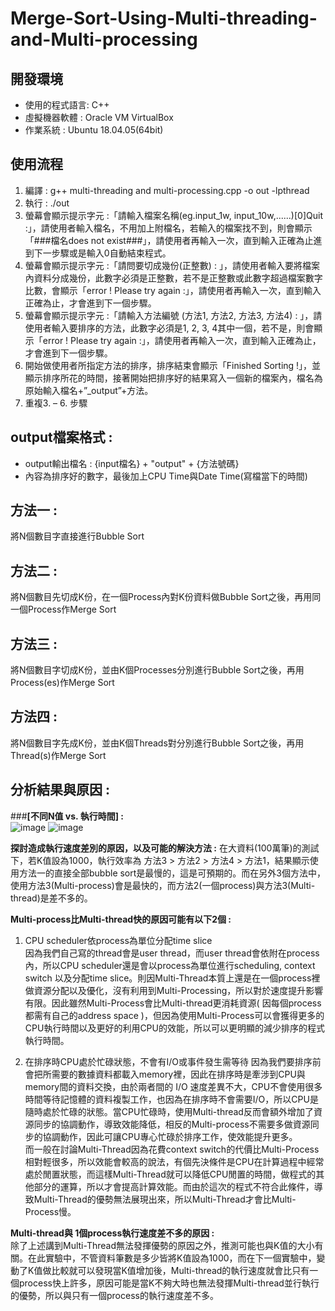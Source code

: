 # Merge-Sort-Using-Multi-threading-and-Multi-processing

## 開發環境
- 使用的程式語言: C++
- 虛擬機器軟體 : Oracle VM VirtualBox
- 作業系統 : Ubuntu 18.04.05(64bit)

## 使用流程
1. 編譯 : g++ multi-threading and multi-processing.cpp -o out -lpthread
2. 執行 : ./out
3. 螢幕會顯示提示字元 :「請輸入檔案名稱(eg.input_1w, input_10w,......)[0]Quit :」，請使用者輸入檔名，不用加上附檔名，若輸入的檔案找不到，則會顯示「###檔名does not exist###」，請使用者再輸入一次，直到輸入正確為止進到下一步驟或是輸入0自動結束程式。
4. 螢幕會顯示提示字元 :「請問要切成幾份(正整數) : 」，請使用者輸入要將檔案內資料分成幾份，此數字必須是正整數，若不是正整數或此數字超過檔案數字比數，會顯示「error ! Please try again :」，請使用者再輸入一次，直到輸入正確為止，才會進到下一個步驟。
5. 螢幕會顯示提示字元 :「請輸入方法編號 (方法1, 方法2, 方法3, 方法4) :  」，請使用者輸入要排序的方法，此數字必須是1, 2, 3, 4其中一個，若不是，則會顯示「error ! Please try again :」，請使用者再輸入一次，直到輸入正確為止，才會進到下一個步驟。
6. 開始做使用者所指定方法的排序，排序結束會顯示「Finished Sorting !」，並顯示排序所花的時間，接著開始把排序好的結果寫入一個新的檔案內，檔名為原始輸入檔名+”_output”+方法。
7. 重複3. – 6. 步驟

## output檔案格式 : 
- output輸出檔名 : {input檔名} + "output" + {方法號碼}
- 內容為排序好的數字，最後加上CPU Time與Date Time(寫檔當下的時間)

## 方法一 : 
將N個數目字直接進行Bubble Sort

## 方法二 :
將N個數目先切成K份，在一個Process內對K份資料做Bubble Sort之後，再用同一個Process作Merge Sort

## 方法三 : 
將N個數目字切成K份，並由K個Processes分別進行Bubble Sort之後，再用Process(es)作Merge Sort

## 方法四 : 
將N個數目字先成K份，並由K個Threads對分別進行Bubble Sort之後，再用Thread(s)作Merge Sort


## 分析結果與原因 : 
###**[不同N值 vs. 執行時間] :**  
![image](https://github.com/YunTing-Lee/Merge-Sort-Using-Multi-threading-and-Multi-processing/blob/main/Picture/Time%20spent%20in%20different%20methods%20for%20different%20numbers%20of%20data(K%3D1000).png)
![image](https://github.com/YunTing-Lee/Merge-Sort-Using-Multi-threading-and-Multi-processing/blob/main/Picture/line%20chart%20_time%20spent%20in%20different%20methods%20for%20different%20numbers%20of%20data(K%3D1000).png)

**探討造成執行速度差別的原因，以及可能的解決方法 :**
在大資料(100萬筆)的測試下，若K值設為1000，執行效率為 方法3 > 方法2 > 方法4 > 方法1，結果顯示使用方法一的直接全部bubble sort是最慢的，這是可預期的。而在另外3個方法中，使用方法3(Multi-process)會是最快的，而方法2(一個process)與方法3(Multi-thread)是差不多的。


**Multi-process比Multi-thread快的原因可能有以下2個 :**
1. CPU scheduler依process為單位分配time slice  
因為我們自己寫的thread會是user thread，而user thread會依附在process內，所以CPU scheduler還是會以process為單位進行scheduling, context switch 以及分配time slice。則因Multi-Thread本質上還是在一個process裡做資源分配以及優化，沒有利用到Multi-Processing，所以對於速度提升影響有限。因此雖然Multi-Process會比Multi-thread更消耗資源( 因每個process都需有自己的address space )，但因為使用Multi-Process可以會獲得更多的 CPU執行時間以及更好的利用CPU的效能，所以可以更明顯的減少排序的程式執行時間。

2. 在排序時CPU處於忙碌狀態，不會有I/O或事件發生需等待
因為我們要排序前會把所需要的數據資料都載入memory裡，因此在排序時是牽涉到CPU與memory間的資料交換，由於兩者間的 I/O 速度差異不大，CPU不會使用很多時間等待記憶體的資料複製工作，也因為在排序時不會需要I/O，所以CPU是隨時處於忙碌的狀態。當CPU忙碌時，使用Multi-thread反而會額外增加了資源同步的協調動作，導致效能降低，相反的Multi-process不需要多做資源同步的協調動作，因此可讓CPU專心忙碌於排序工作，使效能提升更多。  
而一般在討論Multi-Thread因為花費context switch的代價比Multi-Process相對輕很多，所以效能會較高的說法，有個先決條件是CPU在計算過程中經常處於閒置狀態，而這樣Multi-Thread就可以降低CPU閒置的時間，做程式的其他部分的運算，所以才會提高計算效能。而由於這次的程式不符合此條件，導致Multi-Thread的優勢無法展現出來，所以Multi-Thread才會比Multi-Process慢。  

**Multi-thread與 1個process執行速度差不多的原因 :**  
除了上述講到Multi-Thread無法發揮優勢的原因之外，推測可能也與K值的大小有關。在此實驗中，不管資料筆數是多少皆將K值設為1000，而在下一個實驗中，變動了K值做比較就可以發現當K值增加後，Multi-thread的執行速度就會比只有一個process快上許多，原因可能是當K不夠大時也無法發揮Multi-thread並行執行的優勢，所以與只有一個process的執行速度差不多。
